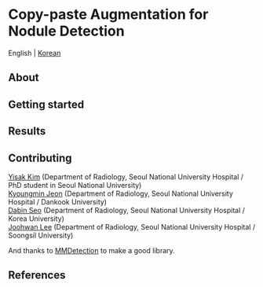 # Copy-paste Augmentation for Nodule Detection

English | [Korean](https://github.com/seoulsky-field/copy-paste-nodule-detection/blob/main/README_KR.md)


## About

## Getting started

## Results

## Contributing
[Yisak Kim](https://github.com/yisakk) (Department of Radiology, Seoul National University Hospital / PhD student in Seoul National University)  
[Kyoungmin Jeon](https://github.com/seoulsky-field) (Department of Radiology, Seoul National University Hospital / Dankook University)  
[Dabin Seo](https://github.com/sodabeans) (Department of Radiology, Seoul National University Hospital / Korea University)  
[Joohwan Lee](https://github.com/JHwan96) (Department of Radiology, Seoul National University Hospital / Soongsil University) 

And thanks to [MMDetection](https://github.com/open-mmlab/mmdetection) to make a good library.

## References
